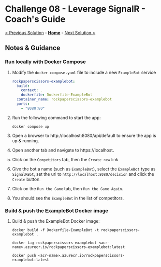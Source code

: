 # Challenge 08 - Leverage SignalR - Coach's Guide

[< Previous Solution](./Solution-07.md) - **[Home](./README.md)** - [Next Solution >](./Solution-09.md)

## Notes & Guidance

### Run locally with Docker Compose

1.  Modify the `docker-compose.yaml` file to include a new `ExampleBot` service

    ```yaml
    rockpaperscissors-examplebot:
      build:
        context: .
        dockerfile: Dockerfile-ExampleBot
      container_name: rockpaperscissors-examplebot
      ports:
        - "8080:80"
    ```

1.  Run the following command to start the app:

    ```shell
    docker compose up
    ```

1.  Open a browser to http://localhost:8080/api/default to ensure the app is up & running.

1.  Open another tab and navigate to https://localhost.

1.  Click on the `Competitors` tab, then the `Create new` link

1.  Give the bot a name (such as `ExampleBot`), select the `ExampleBot` type as `SignalRBot`, set the url to `http://localhost:8080/decision` and click the `Create` button.

1.  Click on the `Run the Game` tab, then `Run the Game Again`.

1.  You should see the `ExampleBot` in the list of competitors.

### Build & push the ExampleBot Docker image

1.  Build & push the ExampleBot Docker image:

    ```shell
    docker build -f Dockerfile-ExampleBot -t rockpaperscissors-examplebot .

    docker tag rockpaperscissors-examplebot <acr-name>.azurecr.io/rockpaperscissors-examplebot:latest

    docker push <acr-name>.azurecr.io/rockpaperscissors-examplebot:latest
    ```
